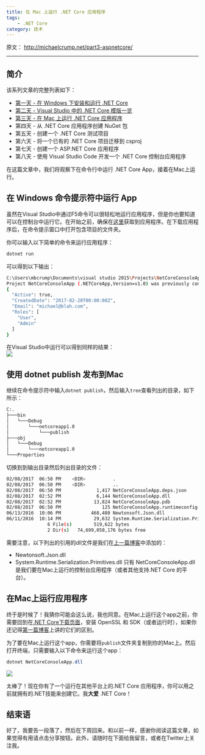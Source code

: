 ```yaml
---
title: 在 Mac 上运行 .NET Core 应用程序
tags: 
    - .NET Core
category: 技术
---
```


原文： http://michaelcrump.net/part3-aspnetcore/
***

## 简介
该系列文章的完整列表如下：
- [第一天 - 在 Windows 下安装和运行 .NET Core](http://www.cnblogs.com/songxingzheng/p/translation-getting-started-with-aspnetcore.html)
- [第二天 - Visual Studio 中的 .NET Core 模版一览](http://www.cnblogs.com/songxingzheng/p/translation-Taking-a-Look-at-the-Visual-Studio-Templates-for-NET-Core.html)
- [第三天 - 在 Mac 上运行 .NET Core 应用程序](http://www.cnblogs.com/songxingzheng/p/translate-Running-a-NET-Core-app-on-a-Mac.html)
- 第四天 - 从 .NET Core 应用程序创建 NuGet 包
- 第五天 - 创建一个 .NET Core 测试项目
- 第六天 - 将一个已有的 .NET Core 项目迁移到 csproj
- 第七天 - 创建一个 ASP.NET Core 应用程序
- 第八天 - 使用 Visual Studio Code 开发一个 .NET Core 控制台应用程序  

在这篇文章中，我们将观察下在命令行中运行 .NET Core App，接着在Mac上运行。

## 在 Windows 命令提示符中运行 App
虽然在Visual Studio中通过F5命令可以很轻松地运行应用程序，但是你也要知道可以在控制台中运行它。在开始之前，确保在[这里](https://github.com/mbcrump/DotNetCorePlayground)获取到应用程序。在下载应用程序后，在命令提示窗口中打开包含项目的文件夹。

你可以输入以下简单的命令来运行应用程序：  
```c#
dotnet run
```
可以得到以下输出：
```bash
C:\Users\mbcrump\Documents\visual studio 2015\Projects\NetCoreConsoleApp\src\NetCoreConsoleApp>dotnet run
Project NetCoreConsoleApp (.NETCoreApp,Version=v1.0) was previously compiled. Skipping compilation.
{
  "Active": true,
  "CreatedDate": "2017-02-20T00:00:00Z",
  "Email": "michael@blah.com",
  "Roles": [
    "User",
    "Admin"
  ]
}
```
在Visual Studio中运行可以得到同样的结果：  
![](http://michaelcrump.net/files/consoleapprunning1.png)  

## 使用 dotnet publish 发布到Mac
继续在命令提示符中输入`dotnet publish`，然后输入`tree`查看列出的目录，如下所示：  
```bash
C:.
├───bin
│   └───Debug
│       └───netcoreapp1.0
│           └───publish
├───obj
│   └───Debug
│       └───netcoreapp1.0
└───Properties
```
切换到到输出目录然后列出目录的文件：
```bash
02/08/2017  06:50 PM    <DIR>          .
02/08/2017  06:50 PM    <DIR>          ..
02/08/2017  06:50 PM             1,417 NetCoreConsoleApp.deps.json
02/08/2017  02:52 PM             6,144 NetCoreConsoleApp.dll
02/08/2017  02:52 PM            13,824 NetCoreConsoleApp.pdb
02/08/2017  06:50 PM               125 NetCoreConsoleApp.runtimeconfig.json
06/13/2016  10:06 PM           468,480 Newtonsoft.Json.dll
06/11/2016  10:14 PM            29,632 System.Runtime.Serialization.Primitives.dll
               6 File(s)        519,622 bytes
               2 Dir(s)   74,699,058,176 bytes free
```
需要注意，以下列出的引用的dll文件是我们在[上一篇博客](http://www.cnblogs.com/songxingzheng/p/translation-Taking-a-Look-at-the-Visual-Studio-Templates-for-NET-Core.html)中添加的：
- Newtonsoft.Json.dll
- System.Runtime.Serialization.Primitives.dll
只有 NetCoreConsoleApp.dll 是我们要在Mac上运行的控制台应用程序（或者其他支持.NET Core 的平台）。

## 在Mac上运行应用程序
终于是时候了！我猜你可能会这么说，我也同意。在Mac上运行这个app之前，你需要回到在[.NET Core下载页面](https://www.microsoft.com/net/core#macos)，安装 OpenSSL 和 SDK（或者运行时），如果你还记得[第一篇博客](http://www.cnblogs.com/songxingzheng/p/translation-getting-started-with-aspnetcore.html)上讲的它们的区别。

为了要在Mac上运行这个app，你需要将`publish`文件夹复制到你的Mac上。然后打开终端，只需要输入以下命令来运行这个app：
```c#
dotnet NetCoreConsoleApp.dll
```
![](http://michaelcrump.net/files/consoleappinmac.png)

太棒了！现在你有了一个运行在其他平台上的.NET Core 应用程序，你可以用之前就拥有的.NET技能来创建它。我**大爱** .NET Core！

## 结束语
好了，我要告一段落了，然后在下周回来。和以前一样，感谢你阅读这篇文章，如果觉得有用请点击分享按钮。此外，请随时在下面给我留言，或者在Twitter上关注我。